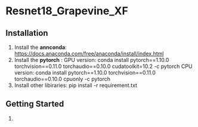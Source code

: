 # Resnet18_Grapevine_XF
## Installation
1. Install the **annconda**: https://docs.anaconda.com/free/anaconda/install/index.html
2. Install the **pytorch** :
   GPU version: conda install pytorch==1.10.0 torchvision==0.11.0 torchaudio==0.10.0 cudatoolkit=10.2 -c pytorch
   CPU version: conda install pytorch==1.10.0 torchvision==0.11.0 torchaudio==0.10.0 cpuonly -c pytorch
3. Install other libiraries:
   pip install -r requirement.txt
## Getting Started
1. 
